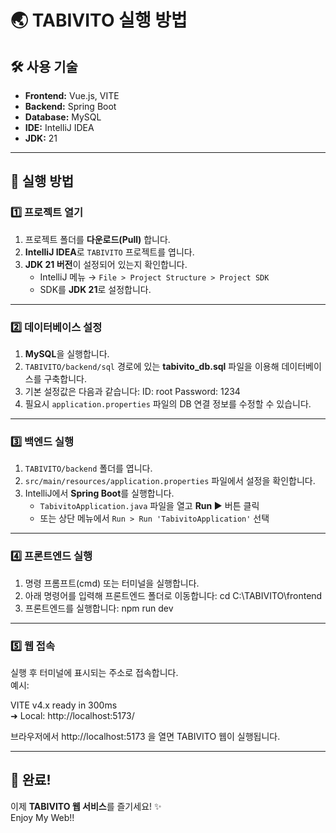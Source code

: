# 🌏 TABIVITO 실행 방법

## 🛠 사용 기술
- **Frontend:** Vue.js, VITE  
- **Backend:** Spring Boot  
- **Database:** MySQL  
- **IDE:** IntelliJ IDEA  
- **JDK:** 21  

---

## 🚀 실행 방법

### 1️⃣ 프로젝트 열기
1. 프로젝트 폴더를 **다운로드(Pull)** 합니다.  
2. **IntelliJ IDEA**로 `TABIVITO` 프로젝트를 엽니다.  
3. **JDK 21 버전**이 설정되어 있는지 확인합니다.  
   - IntelliJ 메뉴 → `File > Project Structure > Project SDK`  
   - SDK를 **JDK 21**로 설정합니다.

---

### 2️⃣ 데이터베이스 설정
1. **MySQL**을 실행합니다.  
2. `TABIVITO/backend/sql` 경로에 있는 **tabivito_db.sql** 파일을 이용해 데이터베이스를 구축합니다.  
3. 기본 설정값은 다음과 같습니다:
   ID: root
   Password: 1234
4. 필요시 `application.properties` 파일의 DB 연결 정보를 수정할 수 있습니다.

---

### 3️⃣ 백엔드 실행
1. `TABIVITO/backend` 폴더를 엽니다.  
2. `src/main/resources/application.properties` 파일에서 설정을 확인합니다.  
3. IntelliJ에서 **Spring Boot**를 실행합니다.  
   - `TabivitoApplication.java` 파일을 열고 **Run ▶** 버튼 클릭  
   - 또는 상단 메뉴에서 `Run > Run 'TabivitoApplication'` 선택  

---

### 4️⃣ 프론트엔드 실행
1. 명령 프롬프트(cmd) 또는 터미널을 실행합니다.  
2. 아래 명령어를 입력해 프론트엔드 폴더로 이동합니다:
   cd C:\TABIVITO\frontend
3. 프론트엔드를 실행합니다:
   npm run dev

---

### 5️⃣ 웹 접속
실행 후 터미널에 표시되는 주소로 접속합니다.  
예시:

VITE v4.x  ready in 300ms  
➜  Local: http://localhost:5173/

브라우저에서 http://localhost:5173 을 열면 TABIVITO 웹이 실행됩니다.

---

## 🎉 완료!
이제 **TABIVITO 웹 서비스**를 즐기세요! ✨  
Enjoy My Web!!
